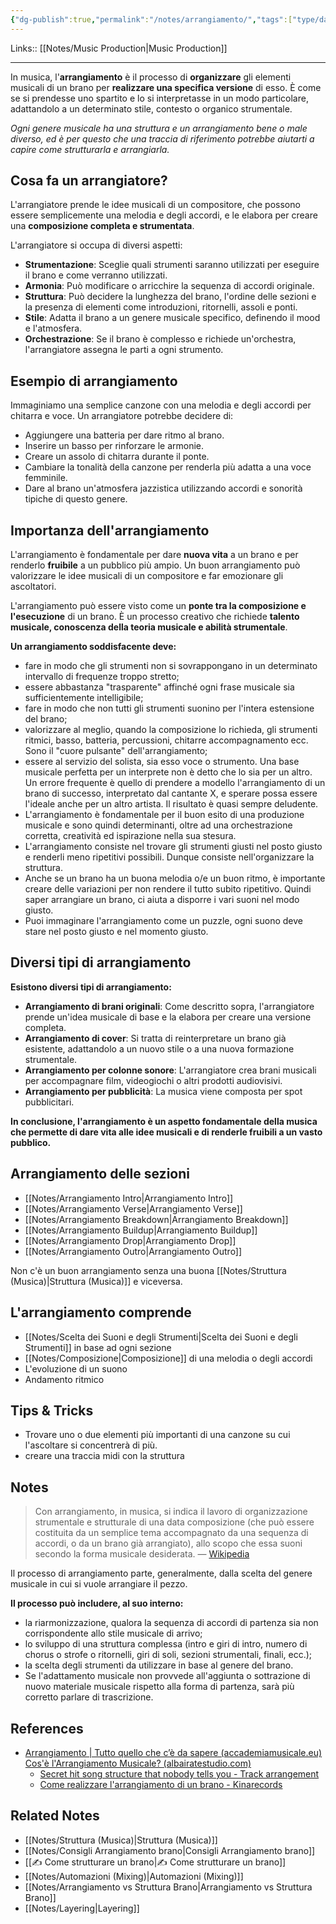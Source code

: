 ```yaml
---
{"dg-publish":true,"permalink":"/notes/arrangiamento/","tags":["type/dashboard"]}
---
```


Links:: [[Notes/Music Production\|Music Production]]

---
In musica, l'**arrangiamento** è il processo di **organizzare** gli elementi musicali di un brano per **realizzare una specifica versione** di esso. È come se si prendesse uno spartito e lo si interpretasse in un modo particolare, adattandolo a un determinato stile, contesto o organico strumentale.

_Ogni genere musicale ha una struttura e un arrangiamento bene o male diverso, ed è per questo che una traccia di riferimento potrebbe aiutarti a capire come strutturarla e arrangiarla._

## Cosa fa un arrangiatore?

L'arrangiatore prende le idee musicali di un compositore, che possono essere semplicemente una melodia e degli accordi, e le elabora per creare una **composizione completa e strumentata**.

L'arrangiatore si occupa di diversi aspetti:

- **Strumentazione**: Sceglie quali strumenti saranno utilizzati per eseguire il brano e come verranno utilizzati.
- **Armonia**: Può modificare o arricchire la sequenza di accordi originale.
- **Struttura**: Può decidere la lunghezza del brano, l'ordine delle sezioni e la presenza di elementi come introduzioni, ritornelli, assoli e ponti.
- **Stile**: Adatta il brano a un genere musicale specifico, definendo il mood e l'atmosfera.
- **Orchestrazione**: Se il brano è complesso e richiede un'orchestra, l'arrangiatore assegna le parti a ogni strumento.

## Esempio di arrangiamento

Immaginiamo una semplice canzone con una melodia e degli accordi per chitarra e voce. Un arrangiatore potrebbe decidere di:

- Aggiungere una batteria per dare ritmo al brano.
- Inserire un basso per rinforzare le armonie.
- Creare un assolo di chitarra durante il ponte.
- Cambiare la tonalità della canzone per renderla più adatta a una voce femminile.
- Dare al brano un'atmosfera jazzistica utilizzando accordi e sonorità tipiche di questo genere.

## Importanza dell'arrangiamento

L'arrangiamento è fondamentale per dare **nuova vita** a un brano e per renderlo **fruibile** a un pubblico più ampio. Un buon arrangiamento può valorizzare le idee musicali di un compositore e far emozionare gli ascoltatori.

L'arrangiamento può essere visto come un **ponte tra la composizione e l'esecuzione** di un brano. È un processo creativo che richiede **talento musicale, conoscenza della teoria musicale e abilità strumentale**.

**Un arrangiamento soddisfacente deve:**
- fare in modo che gli strumenti non si sovrappongano in un determinato intervallo di frequenze troppo stretto;
- essere abbastanza "trasparente" affinché ogni frase musicale sia sufficientemente intelligibile;
- fare in modo che non tutti gli strumenti suonino per l'intera estensione del brano;
- valorizzare al meglio, quando la composizione lo richieda, gli strumenti ritmici, basso, batteria, percussioni, chitarre accompagnamento ecc. Sono il "cuore pulsante" dell'arrangiamento;
- essere al servizio del solista, sia esso voce o strumento. Una base musicale perfetta per un interprete non è detto che lo sia per un altro. Un errore frequente è quello di prendere a modello l'arrangiamento di un brano di successo, interpretato dal cantante X, e sperare possa essere l'ideale anche per un altro artista. Il risultato è quasi sempre deludente.
- L'arrangiamento è fondamentale per il buon esito di una produzione musicale e sono quindi determinanti, oltre ad una orchestrazione corretta, creatività ed ispirazione nella sua stesura.
- L'arrangiamento consiste nel trovare gli strumenti giusti nel posto giusto e renderli meno ripetitivi possibili. Dunque consiste nell'organizzare la struttura.
- Anche se un brano ha un buona melodia o/e un buon ritmo, è importante creare delle variazioni per non rendere il tutto subito ripetitivo. Quindi saper arrangiare un brano, ci aiuta a disporre i vari suoni nel modo giusto.
- Puoi immaginare l'arrangiamento come un puzzle, ogni suono deve stare nel posto giusto e nel momento giusto.

## Diversi tipi di arrangiamento

**Esistono diversi tipi di arrangiamento:**

- **Arrangiamento di brani originali**: Come descritto sopra, l'arrangiatore prende un'idea musicale di base e la elabora per creare una versione completa.
- **Arrangiamento di cover**: Si tratta di reinterpretare un brano già esistente, adattandolo a un nuovo stile o a una nuova formazione strumentale.
- **Arrangiamento per colonne sonore**: L'arrangiatore crea brani musicali per accompagnare film, videogiochi o altri prodotti audiovisivi.
- **Arrangiamento per pubblicità**: La musica viene composta per spot pubblicitari.

**In conclusione, l'arrangiamento è un aspetto fondamentale della musica che permette di dare vita alle idee musicali e di renderle fruibili a un vasto pubblico.**


## Arrangiamento delle sezioni

- [[Notes/Arrangiamento Intro\|Arrangiamento Intro]]
- [[Notes/Arrangiamento Verse\|Arrangiamento Verse]]
- [[Notes/Arrangiamento Breakdown\|Arrangiamento Breakdown]]
- [[Notes/Arrangiamento Buildup\|Arrangiamento Buildup]]
- [[Notes/Arrangiamento Drop\|Arrangiamento Drop]]
- [[Notes/Arrangiamento Outro\|Arrangiamento Outro]]

Non c'è un buon arrangiamento senza una buona [[Notes/Struttura (Musica)\|Struttura (Musica)]] e viceversa. 

## L'arrangiamento comprende

- [[Notes/Scelta dei Suoni e degli Strumenti\|Scelta dei Suoni e degli Strumenti]] in base ad ogni sezione
- [[Notes/Composizione\|Composizione]] di una melodia o degli accordi
- L'evoluzione di un suono
- Andamento ritmico


## Tips & Tricks

- Trovare uno o due elementi più importanti di una canzone su cui l'ascoltare si concentrerà di più.
- creare una traccia midi con la struttura



## Notes

> Con arrangiamento, in musica, si indica il lavoro di organizzazione strumentale e strutturale di una data composizione (che può essere costituita da un semplice tema accompagnato da una sequenza di accordi, o da un brano già arrangiato), allo scopo che essa suoni secondo la forma musicale desiderata. — [Wikipedia](https://it.wikipedia.org/wiki/Arrangiamento)

Il processo di arrangiamento parte, generalmente, dalla scelta del genere musicale in cui si vuole arrangiare il pezzo.

**Il processo può includere, al suo interno:**
- la riarmonizzazione, qualora la sequenza di accordi di partenza sia non corrispondente allo stile musicale di arrivo;
- lo sviluppo di una struttura complessa (intro e giri di intro, numero di chorus o strofe o ritornelli, giri di soli, sezioni strumentali, finali, ecc.);
- la scelta degli strumenti da utilizzare in base al genere del brano.
- Se l'adattamento musicale non provvede all'aggiunta o sottrazione di nuovo materiale musicale rispetto alla forma di partenza, sarà più corretto parlare di trascrizione.


## References

- [Arrangiamento | Tutto quello che c’è da sapere (accademiamusicale.eu)](https://accademiamusicale.eu/arrangiamento-tutto-quello-che-ce-da-sapere/)
	  [Cos'è l'Arrangiamento Musicale? (albairatestudio.com)](https://www.albairatestudio.com/post/cos-%C3%A8-l-arrangiamento-di-un-brano)
	- [Secret hit song structure that nobody tells you - Track arrangement](https://www.learnhowtoproducemusic.com/blog-how-to-start-music-production/track-arrangement-and-song-structure)
	- [Come realizzare l'arrangiamento di un brano - Kinarecords](https://www.kinarecords.com/come-realizzare-l-arrangiamento-di-un-brano/)

## Related Notes

- [[Notes/Struttura (Musica)\|Struttura (Musica)]]
- [[Notes/Consigli Arrangiamento brano\|Consigli Arrangiamento brano]]
- [[✍ Come strutturare un brano\|✍ Come strutturare un brano]]
- [[Notes/Automazioni (Mixing)\|Automazioni (Mixing)]]
- [[Notes/Arrangiamento vs Struttura Brano\|Arrangiamento vs Struttura Brano]]
- [[Notes/Layering\|Layering]]

